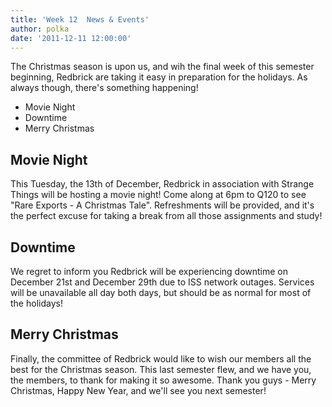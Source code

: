 ```yaml
---
title: 'Week 12  News & Events'
author: polka
date: '2011-12-11 12:00:00'
---
```

The Christmas season is upon us, and wih the final week of this semester beginning, Redbrick are taking it easy in preparation for the holidays. As always though, there's something happening!

*   Movie Night
*   Downtime
*   Merry Christmas

## Movie Night

This Tuesday, the 13th of December, Redbrick in association with Strange Things will be hosting a movie night! Come along at 6pm to Q120 to see "Rare Exports - A Christmas Tale". Refreshments will be provided, and it's the perfect excuse for taking a break from all those assignments and study!

## Downtime

We regret to inform you Redbrick will be experiencing downtime on December 21st and December 29th due to ISS network outages. Services will be unavailable all day both days, but should be as normal for most of the holidays!

## Merry Christmas

Finally, the committee of Redbrick would like to wish our members all the best for the Christmas season. This last semester flew, and we have you, the members, to thank for making it so awesome. Thank you guys - Merry Christmas, Happy New Year, and we'll see you next semester!